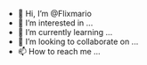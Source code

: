 - 👋 Hi, I’m @Flixmario
- 👀 I’m interested in ...
- 🌱 I’m currently learning ...
- 💞️ I’m looking to collaborate on ...
- 📫 How to reach me ...

<!---
Flixmario/Flixmario is a ✨ special ✨ repository because its `README.md` (this file) appears on your GitHub profile.
You can click the Preview link to take a look at your changes.
--->
